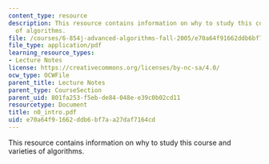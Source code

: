 ```yaml
---
content_type: resource
description: This resource contains information on why to study this course and varieties
  of algorithms.
file: /courses/6-854j-advanced-algorithms-fall-2005/e70a64f91662ddb6bf7aa27daf7164cd_n0_intro.pdf
file_type: application/pdf
learning_resource_types:
- Lecture Notes
license: https://creativecommons.org/licenses/by-nc-sa/4.0/
ocw_type: OCWFile
parent_title: Lecture Notes
parent_type: CourseSection
parent_uid: 801fa253-f5eb-de84-048e-e39c0b02cd11
resourcetype: Document
title: n0_intro.pdf
uid: e70a64f9-1662-ddb6-bf7a-a27daf7164cd
---
```

This resource contains information on why to study this course and varieties of algorithms.